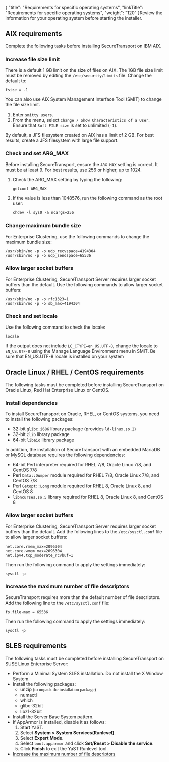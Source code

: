 {
    "title": "Requirements for specific operating systems",
    "linkTitle": "Requirements for specific operating systems",
    "weight": "120"
}Review the information for your operating system before starting the installer.

<span id="AIX"></span>

## AIX requirements

Complete the following tasks before installing <span class="mc-variable axway_variables.Component_Short_Name variable">SecureTransport</span> on IBM AIX.

### Increase file size limit

There is a default 1 GB limit on the size of files on AIX. The 1GB file size limit must be removed by editing the `/etc/security/limits` file. Change the default to:

`fsize = -1`

You can also use AIX System Management Interface Tool (SMIT) to change the file size limit.

1.  Enter `smitty users`.
2.  From the menu, select `Change / Show Characteristics of a User`.  
    Ensure that `Soft FILE size` is set to unlimited (`-1`).

By default, a JFS filesystem created on AIX has a limit of 2 GB. For best results, create a JFS filesystem with large file support.

### Check and set ARG\_MAX

Before installing <span class="mc-variable axway_variables.Component_Short_Name variable">SecureTransport</span>, ensure the `ARG_MAX` setting is correct. It must be at least 9. For best results, use 256 or higher, up to 1024.

1.  Check the <span class="prog_codeph">ARG\_MAX</span> setting by typing the following:

        getconf ARG_MAX

2.  If the value is less than 1048576, run the following command as the root user:

        chdev -l sys0 -a ncargs=256

### Change maximum bundle size

For Enterprise Clustering, use the following commands to change the maximum bundle size:


    /usr/sbin/no -p -o udp_recvspace=4194304
    /usr/sbin/no -p -o udp_sendspace=65536

### Allow larger socket buffers

For Enterprise Clustering, <span class="mc-variable axway_variables.Component_Short_Name variable">SecureTransport</span> Server requires larger socket buffers than the default. Use the following commands to allow larger socket buffers:



    /usr/sbin/no -p -o rfc1323=1
    /usr/sbin/no -p -o sb_max=4194304

### Check and set locale

Use the following command to check the locale:


    locale

If the output does not include `LC_CTYPE=en_US.UTF-8`, change the locale to `EN_US.UTF-8` using the Manage Language Environment menu in SMIT. Be sure that EN\_US.UTF-8 locale is installed on your system

<span id="Oracle,"></span>

## Oracle Linux / RHEL / CentOS requirements

The following tasks must be completed before installing <span class="mc-variable axway_variables.Component_Short_Name variable">SecureTransport</span> on Oracle Linux, Red Hat Enterprise Linux or CentOS.

### Install dependencies

To install <span class="mc-variable axway_variables.Component_Short_Name variable">SecureTransport</span> on Oracle, RHEL, or CentOS systems, you need to install the following packages:

-   32-bit `glibc.i686` library package (provides `ld-linux.so.2`)
-   32-bit `zlib` library package
-   64-bit `libaio` library package

In addition, the installation of <span class="mc-variable axway_variables.Component_Short_Name variable">SecureTransport</span> with an embedded MariaDB or MySQL database requires the following dependencies:

-   64-bit Perl interpreter required for RHEL 7/8, Oracle Linux 7/8, and CentOS 7/8
-   Perl `Data::Dumper` module required for RHEL 7/8, Oracle Linux 7/8, and CentOS 7/8
-   Perl `Getopt::Long` module required for RHEL 8, Oracle Linux 8, and CentOS 8
-   `libncurses.so.5` library required for RHEL 8, Oracle Linux 8, and CentOS 8

### Allow larger socket buffers

For Enterprise Clustering, <span class="mc-variable axway_variables.Component_Short_Name variable">SecureTransport</span> Server requires larger socket buffers than the default. Add the following lines to the `/etc/sysctl.conf` file to allow larger socket buffers:


    net.core.rmem_max=2096304
    net.core.wmem_max=2096304
    net.ipv4.tcp_moderate_rcvbuf=1

Then run the following command to apply the settings immediately:


    sysctl -p

<span id="Increase"></span>

### Increase the maximum number of file descriptors

<span class="mc-variable axway_variables.Component_Short_Name variable">SecureTransport</span> requires more than the default number of file descriptors. Add the following line to the `/etc/sysctl.conf` file:


    fs.file-max = 65536

Then run the following command to apply the settings immediately:


    sysctl -p

<span id="SLES req"></span>

## SLES requirements

The following tasks must be completed before installing SecureTransport on SUSE Linux Enterprise Server:

-   Perform a Minimal System SLES installation. Do not install the X Window System.
-   Install the following packages:
    -   unzip <span style="font-family: Verdana;">(to unpack the installation package)</span>
    -   numactl
    -   which
    -   glibc-32bit
    -   libz1-32bit
-   Install the Server Base System pattern.
-   If AppArmor is installed, disable it as follows:
    1.  Start YaST.
    2.  Select **System > System Services(Runlevel)**.
    3.  Select **Expert Mode**.
    4.  Select `boot.apparmor` and click **Set/Reset > Disable the service**.
    5.  Click **Finish** to exit the YaST Runlevel tool.
-   <a href="#Increase" class="MCXref xref">Increase the maximum number of file descriptors</a>
